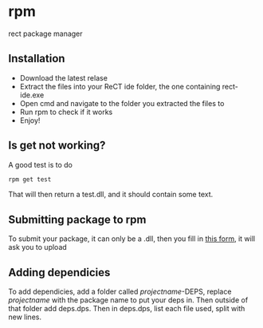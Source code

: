 # rpm
rect package manager
## Installation
* Download the latest relase
* Extract the files into your ReCT ide folder, the one containing rect-ide.exe
* Open cmd and navigate to the folder you extracted the files to
* Run rpm to check if it works
* Enjoy!
## Is get not working?
A good test is to do 
```cmd
rpm get test
```
That will then return a test.dll, and it should contain some text.
## Submitting package to rpm
To submit your package, it can only be a .dll, then you fill in [this form](https://forms.gle/1HpLd7vfnogb3J388), it will ask you to upload
## Adding dependicies
To add dependicies, add a folder called *projectname*-DEPS, replace *projectname* with the package name to put your deps in. Then outside of that folder add deps.dps.
Then in deps.dps, list each file used, split with new lines.
